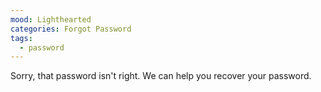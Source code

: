 ```yaml
---
mood: Lighthearted
categories: Forgot Password
tags:
  - password
---
```

Sorry, that password isn't right. We can help you recover your password.